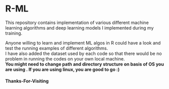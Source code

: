 # R-ML
This repository contains implementation of various different machine learning algorithms and deep learning models I implemented during my training.<br />

Anyone willing to learn and implement ML algos in R could have a look and test the running examples of different algorithms.<br />
I have also added the dataset used by each code so that there would be no problem in running the codes on your own local machine.<br />
<b> You might need to change path and directory structure on basis of OS you are using . If you are using linux, you are good to go :) </b>
<h4> Thanks-For-Visiting </h4>
